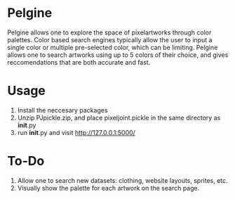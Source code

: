 # Pelgine

Pelgine allows one to explore the space of pixelartworks through color palettes. Color based search engines typically allow the user to input a single color or multiple pre-selected color, which can be limiting. Pelgine allows one to search artworks using up to 5 colors of their choice, and gives reccomendations that are both accurate and fast. 


# Usage

1. Install the neccesary packages
2. Unzip PJpickle.zip, and place pixeljoint.pickle in the same directory as __init__.py 
3. run __init__.py and visit http://127.0.0.1:5000/

# To-Do 

1. Allow one to search new datasets: clothing, website layouts, sprites, etc.
2. Visually show the palette for each artwork on the search page.








